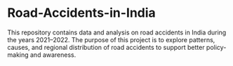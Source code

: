 # Road-Accidents-in-India
This repository contains data and analysis on road accidents in India during the years 2021–2022. The purpose of this project is to explore patterns, causes, and regional distribution of road accidents to support better policy-making and awareness.
